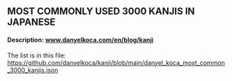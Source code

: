 ## MOST COMMONLY USED 3000 KANJIS IN JAPANESE

#### Description: www.danyelkoca.com/en/blog/kanji

The list is in this file: https://github.com/danyelkoca/kanji/blob/main/danyel_koca_most_common_3000_kanjis.json

